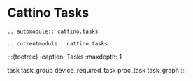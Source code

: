 # Cattino Tasks

```{eval-rst}
.. automodule:: cattino.tasks
```

```{eval-rst}
.. currentmodule:: cattino.tasks
```

:::{toctree}
:caption: Tasks
:maxdepth: 1

task
task_group
device_required_task
proc_task
task_graph
:::